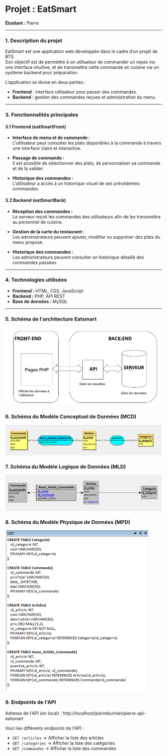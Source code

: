 # **Projet : EatSmart**

**Étudiant :** Pierre

---

### **1. Description du projet**

EatSmart est une application web développée dans le cadre d’un projet de BTS.  
Son objectif est de permettre à un utilisateur de commander un repas via une interface intuitive, et de transmettre cette commande en cuisine via un système backend pour préparation.

L’application se divise en deux parties :
- **Frontend** : interface utilisateur pour passer des commandes.
- **Backend** : gestion des commandes reçues et administration du menu.

---

### **3. Fonctionnalités principales**

#### **3.1 Frontend (eatSmartFront)**

- **Interface de menu et de commande :**  
  L’utilisateur peut consulter les plats disponibles à la commande à travers une interface claire et interactive.

- **Passage de commande :**  
  Il est possible de sélectionner des plats, de personnaliser sa commande et de la valider.

- **Historique des commandes :**  
  L’utilisateur a accès à un historique visuel de ses précédentes commandes.

#### **3.2 Backend (eatSmartBack)**

- **Réception des commandes :**  
  Le serveur reçoit les commandes des utilisateurs afin de les transmettre au personnel de cuisine.

- **Gestion de la carte du restaurant :**  
  Les administrateurs peuvent ajouter, modifier ou supprimer des plats du menu proposé.

- **Historique des commandes :**  
  Les administrateurs peuvent consulter un historique détaillé des commandes passées.

---

### **4. Technologies utilisées**

- **Frontend :** HTML, CSS, JavaScript  
- **Backend :** PHP, API REST  
- **Base de données :** MySQL

---

### **5. Schéma de l'architecture Eatsmart**

![Schéma de l'architecture](assets/img/schema.png)

### **6. Schéma du Modèle Conceptuel de Données (MCD)**

![Schéma du MCD](assets/img/mcd.png)

### **7. Schéma du Modèle Logique de Données (MLD)**

![Schéma du MLD](assets/img/mld.png)

### **8. Schéma du Modèle Physique de Données (MPD)**

![Schéma du MPD](assets/img/mpd.png)

### **9. Endpoints de l'API**

Adresse de l'API (en local) : http://localhost/pierreburnier/pierre-api-eatsmart

Voici les différents endpoints de l'API : 
- `GET /articles` → Afficher la liste des articles
- `GET /categories` → Afficher la liste des catégories
- `GET /commandes` → Afficher la liste des commandes